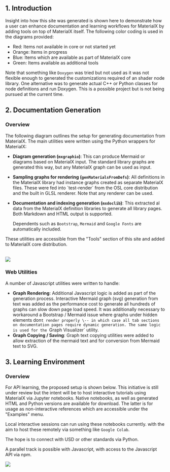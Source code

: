 ## 1. Introduction

Insight into how this site was generated is shown here to demonstrate
how a user can enhance documentation and learning workflows for
MaterialX by adding tools on top of MaterialX itself. The following
color coding is used in the diagrams provided:

-   Red: Items not available in core or not started yet
-   Orange: Items in progress
-   Blue: Items which are available as part of MaterialX core
-   Green: Items available as additional tools

Note that something like `Doxygen` was tried but not used as it was
not flexible enough to generated the customizations required of an
shader node library. One alternative was to generate actual C++ or
Python classes for node definitions and run Doxygen. This is a possible
project but is not being pursued at the current time.

## 2. Documentation Generation

### Overview

The following diagram outlines the setup for generating documentation
from MaterialX. The main utilities were written using the Python
wrappers for MaterialX:

-   **Diagram generation (`mxgraphio`)**: This can produce Mermaid or
    diagrams based on MaterialX input. The standard library
    graphs are generated this way, but any MaterialX graph can be used
    as input.

-   **Sampling graphs for rendering (`genMaterialsFromDefs`)**: All
    definitions in the MaterialX library had instance graphs created as
    separate MaterialX files. These were fed into \`test-render\` from
    the OSL core distribution and the built in GLSL renderer. Note that
    any renderer can be used.

-   **Documentation and indexing generation (`mxdoclib`)**: This
    extracted al data from the MaterialX definition libraries to
    generate all library pages. Both Markdown and HTML output is
    supported.

    Dependents such as `Bootstrap`, `Mermaid` and `Google Fonts`
    are automatically included.

These utilities are accessible from the "Tools" section of this site
and added to MaterialX core distribution.

\
![](./images/generative_docs.svg)

### Web Utilities

A number of Javascript utilities were written to handle:

-   **Graph Rendering**: Additional Javascript logic is added as part of
    the generation process. Interactive Mermaid graph (svg) generation
    from text was added as the performance cost to generate all hundreds
    of graphs can slow down page load speed. It was additionally
    necessary to workaround a Bootstrap / Mermaid issue where graphs
    under hidden elements don`t render properly \-- in which case all
    tab sections on documentation pages require dynamic generation. The
    same logic is used for the `Graph Visualizer` utility.
-   **Graph Copying / Saving**: Graph text copying utilities were added
    to allow extraction of the mermaid text and for conversion from
    Mermaid text to SVG.

## 3. Learning Environment

### Overview

For API learning, the proposed setup is shown below. This initiative is
still under review but the intent will be to host interactive tutorials
using MaterialX via Jupyter notebooks. Native notebooks, as well as
generated HTML and Python versions are available for download. The
latter is for usage as non-interactive references which are accessible
under the "Examples" menu.

Local interactive sessions can run using these notebooks currently. with
the aim to host these remotely via something like `Google Colab`.

The hope is to connect with USD or other standards via Python.

A parallel track is possible with Javascript, with access to the Javascript API via npm.

![](./images/learning_setup3.svg)







